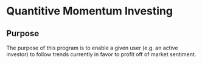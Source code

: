 # Quantitive Momentum Investing
## Purpose
The purpose of this program is to enable a given user (e.g. an active investor) to follow trends currently in favor to profit off of market sentiment.
